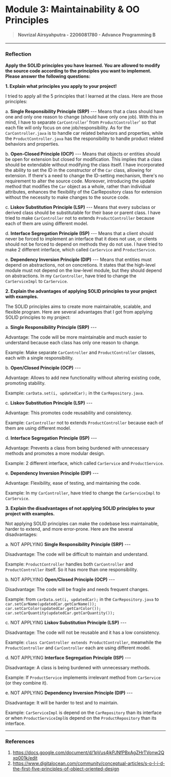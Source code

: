 # Module 3: Maintainability & OO Principles

> #### Novrizal Airsyahputra - 2206081780 - Advance Programming B

---

### Reflection
**Apply the SOLID principles you have learned. 
You are allowed to modify the source code according to the principles you want to implement. 
Please answer the following questions:**

**1. Explain what principles you apply to your project!**

I tried to apply all the 5 principles that I learned at the class.
Here are those principles:

a. **Single Responsibility Principle (SRP)** --- Means that a class should have one and only one reason to change (should have only one job).
With this in mind, I have to separate `CarController`' from `ProductController`' so that each file will only focus on one job/responsibility. 
As for the `CarController.java` is to handle car related behaviors and properties, 
while the `ProductController.java` has the responsibility to handle product related behaviors and properties.

b. **Open-Closed Principle (OCP)** --- Means that objects or entities should be open for extension but closed for modification.
This implies that a class should be extendable without modifying the class itself.
I have incorporated the ability to set the ID in the constructor of the `Car` class, allowing for extension.
If there's a need to change the ID-setting mechanism, there's no requirement to alter the source code.
Moreover, introducing the update method that modifies the `Car` object as a whole, rather than individual attributes,
enhances the flexibility of the CarRepository class for extension without the necessity to make changes to the source code.

c. **Liskov Substitution Principle (LSP)** --- Means that every subclass or derived class should be substitutable for their base or parent class.
I have tried to make `CarController` not to extends `ProductController` because each of them are using different model.

d. **Interface Segregation Principle (ISP)** --- Means that a client should never be forced to implement an interface that it does not use,
or clients should not be forced to depend on methods they do not use.
I have tried to make 2 different interface, which called `CarService` and `ProductService`.

e. **Dependency Inversion Principle (DIP)** --- Means that entities must depend on abstractions, not on concretions.
It states that the high-level module must not depend on the low-level module, but they should depend on abstractions.
In my `CarController`, have tried to change the `CarServiceImpl` to `CarService`.

**2. Explain the advantages of applying SOLID principles to your project with examples.**

The SOLID principles aims to create more maintainable, scalable, and flexible program. 
Here are several advantages that I got from applying SOLID principles to my project:

a. **Single Responsibility Principle (SRP)** ---

Advantage: The code will be more maintainable and much easier to understand because each class has only one reason to change.

Example: Make separate `CarController` and `ProductController` classes, each with a single responsibility. 

b. **Open/Closed Principle (OCP)** ---

Advantage: Allows to add new functionality without altering existing code, promoting stability.

Example: `carData.set(i, updatedCar);` in the `CarRepository.java`.

c. **Liskov Substitution Principle (LSP)** ---

Advantage: This promotes code reusability and consistency.

Example: `CarController` not to extends `ProductController` because each of them are using different model.

d. **Interface Segregation Principle (ISP)** ---

Advantage: Prevents a class from being burdened with unnecessary methods and promotes a more modular design.

Example: 2 different interface, which called `CarService` and `ProductService`.

e. **Dependency Inversion Principle (DIP)** ---

Advantage: Flexibility, ease of testing, and maintaining the code.

Example: In my `CarController`, have tried to change the `CarServiceImpl` to `CarService`.

**3. Explain the disadvantages of not applying SOLID principles to your project with examples.**

Not applying SOLID principles can make the codebase less maintainable, harder to extend, and more error-prone. 
Here are the several disadvantages:

a. NOT APPLYING **Single Responsibility Principle (SRP)** ---

Disadvantage: The code will be difficult to maintain and understand.

Example: `ProductController` handles both `CarController` and `ProductController` itself. So it has more than one responsibility.

b. NOT APPLYING **Open/Closed Principle (OCP)** ---

Disadvantage: The code will be fragile and needs frequent changes.

Example: from `carData.set(i, updatedCar);` in the `CarRepository.java` to 
`car.setCarName(updatedCar.getCarName());`
`car.setCarColor(updatedCar.getCarColor());`
`car.setCarQuantity(updatedCar.getCarQuantity());`

c. NOT APPLYING **Liskov Substitution Principle (LSP)** ---

Disadvantage: The code will not be reusable and it has a low consistency.

Example: `class CarController extends ProductController`, meanwhile the `ProductController` and `CarController` each are using different model.

d. NOT APPLYING **Interface Segregation Principle (ISP)** ---

Disadvantage: A class is being burdened with unnecessary methods.

Example: If `ProductService` implements irrelevant method from `CarService` (or they combine it).

e. NOT APPLYING **Dependency Inversion Principle (DIP)** ---

Disadvantage: It will be harder to test and to maintain.

Example: `CarServiceImpl` is depend on the `CarRepository` than its interface 
or when `ProductServiceImpl`is depend on the `ProductRepository` than its interface.

---

### References
1. https://docs.google.com/document/d/1pVus4jkPJNfPBxAgZHrTVonw2Qxp001k/edit
2. https://www.digitalocean.com/community/conceptual-articles/s-o-l-i-d-the-first-five-principles-of-object-oriented-design